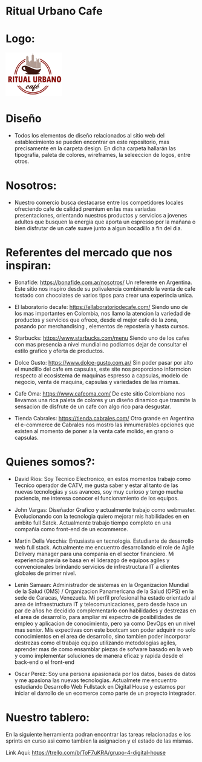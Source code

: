 # Ritual Urbano Cafe

# Logo: 
<img src="/design/logotipo/logo-ritual-urbano.png" alt="logo" width="150">

# Diseño
- Todos los elementos de diseño relacionados al sitio web del establecimiento se pueden encontrar en este repositorio, mas precisamente en la carpeta design. En dicha carpeta hallarán las tipografia, paleta de colores, wireframes, la seleeccion de logos, entre otros.

# Nosotros:
* Nuestro comercio busca destacarse entre los competidores locales ofreciendo cafe de calidad premium en las mas variadas presentaciones, orientando nuestros productos y servicios a jovenes adultos que busquen la energia que aporta un espresso por la mañana o bien disfrutar de un cafe suave junto a algun bocadillo a fin del dia.

# Referentes del mercado que nos inspiran:

-  Bonafide: https://bonafide.com.ar/nosotros/
    Un referente en Argentina. Este sitio nos inspiro desde su polivalencia combinando la venta de cafe tostado con chocolates de varios tipos para crear una experincia unica.

- El laboratorio decafe:  https://ellaboratoriodecafe.com/
    Siendo uno de los mas importantes en Colombia, nos llamo la atencion la variedad de productos y servicios que ofrece, desde el mejor cafe de la zona, pasando por merchandising , elementos de reposteria y hasta cursos. 

- Starbucks: https://www.starbucks.com/menu
    Siendo uno de los cafes con mas presencia a nivel mundial no podiamos dejar de consultar el estilo grafico y oferta de productos.

- Dolce Gusto: https://www.dolce-gusto.com.ar/
    Sin poder pasar por alto el mundillo del cafe em capsulas, este site nos proporciono informcion respecto al ecosistema de maquinas espresso a capsulas, modelo de negocio, venta de maquina, capsulas y variedades de las mismas.

- Cafe Oma: https://www.cafeoma.com/
    De este sitio Colombiano nos llevamos una rica paleta de colores y un diseño dinamico que trasmite la sensacion de disfrute de un cafe con algo rico para desgustar.

- Tienda Cabrales: https://tienda.cabrales.com/
    Otro grande en Argentina el e-commerce de Cabrales nos mostro las inmumerables opciones que existen al momento de poner a la venta cafe molido, en grano o capsulas. 

# Quienes somos?:

- David Rios: Soy Tecnico Electronico, en estos momentos trabajo como Tecnico operador de CATV, me gusta saber y estar al tanto de las nuevas tecnologias y sus avances, soy muy curioso y tengo mucha paciencia, me interesa conocer el funcionamiento de los equipos.

- John Vargas: Diseñador Grafico y actualmente trabajo como webmaster. Evolucionando con la tecnologia quiero mejorar mis habilidades en en ambito full Satck. Actualmente trabajo tiempo completo en una compañia como front-end de un ecommerce.

- Martin Della Vecchia: Entusiasta en tecnologia. Estudiante de desarrollo web full stack.  Actualmente me encuentro desarrollando el role de Agile Delivery manager para una compania en el sector financiero. Mi experiencia previa se basa en el liderazgo de equipos agiles y convencionales brindando servicios de infrestructura IT a clientes globales de primer nivel.

- Lenin Samaan: Administrador de sistemas en la Organizacion Mundial de la Salud (OMS) / Organizacion Panamericana de la Salud (OPS) en la sede de Caracas, Venezuela. Mi perfil profesional ha estado orientado al area de infraestructura IT y telecomunicaciones, pero desde hace un par de años he decidido complementarlo con habilidades y destrezas en el area de desarrollo, para ampliar mi espectro de posibilidades de empleo y aplicacion de conocimiento, pero ya como DevOps en un nivel mas senior. Mis expectivas con este bootcam son poder adquirir no solo conocimientos en el area de desarrollo, sino tambien poder incorporar destrezas como el trabajo equipo utilizando metodologias agiles, aprender mas de como ensamblar piezas de sofware basado en la web y como implementar soluciones de manera eficaz y rapida desde el back-end o el front-end  

- Oscar Perez: Soy una persona apasionada por los datos, bases de datos y me apasiona las nuevas tecnologias. Actualmete me encuentro estudiando Desarrollo Web Fullstack en Digital House y estamos por iniciar el darrollo de un ecomerce como parte de un proyecto integrador.

# Nuestro tablero:
En la siguiente herramienta podran encontrar las tareas relacionadas e los sprints en curso asi como tambien la asignacion y el estado de las mismas.

Link Aqui: https://trello.com/b/ToF7uKRA/grupo-4-digital-house
